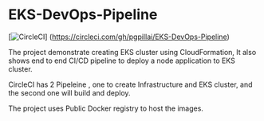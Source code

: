 # EKS-DevOps-Pipeline
[![CircleCI](https://circleci.com/pgpillai/EKS-DevOps-Pipeline.svg?style=svg)] (https://circleci.com/gh/pgpillai/EKS-DevOps-Pipeline)

The project demonstrate creating EKS cluster using CloudFormation, It also shows end to end CI/CD pipeline to deploy a node application to EKS cluster.

CircleCI has 2 Pipeleine , one to create Infrastructure and EKS cluster, and the second one will build and deploy.

The project uses Public Docker registry to host the images.
